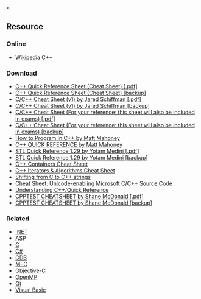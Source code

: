 &lt;

Resource
--------

### Online

-   [Wikipedia C++](http://en.wikipedia.org/wiki/C++)

### Download

-   [C++ Quick Reference Sheet (Cheat Sheet) \[.pdf\]](http://www.dreamincode.net/downloads/ref_sheets/cpp_reference_sheet.pdf)
-   [C++ Quick Reference Sheet (Cheat Sheet) \[backup\]](static/cs/cpp_reference_sheet.pdf)
-   [C/C++ Cheat Sheet (v1) by Jared Schiffman \[.pdf\]](http://itp.nyu.edu/compform/c_cheat_sheet.pdf)
-   [C/C++ Cheat Sheet (v1) by Jared Schiffman \[backup\]](static/cs/c_cheat_sheet.pdf)
-   [C/C++ Cheat Sheet (For your reference; this sheet will also be included in exams) \[.pdf\]](http://research.cs.queensu.ca/home/cisc124/2004f/C_Cheat.pdf)
-   [C/C++ Cheat Sheet (For your reference; this sheet will also be included in exams) \[backup\]](static/cs/C_Cheat.pdf)
-   [How to Program in C++ by Matt Mahoney](http://cs.fit.edu/~mmahoney/cse2050/how2cpp.html)
-   [C++ QUICK REFERENCE by Matt Mahoney](http://www.sourcepole.com/sources/programming/cpp/cppqref.html)
-   [STL Quick Reference 1.29 by Yotam Medini \[.pdf\]](http://www.digilife.be/quickreferences/QRC/STL%20Quick%20Reference%201.29.pdf)
-   [STL Quick Reference 1.29 by Yotam Medini \[backup\]](static/cs/STL%20Quick%20Reference%201.29.pdf)
-   [C++ Containers Cheat Sheet](http://linuxsoftware.co.nz/cppcontainers.html)
-   [C++ Iterators & Algorithms Cheat Sheet](http://www.linuxsoftware.co.nz/cppiterators.html)
-   [Shifting from C to C++ strings](http://www.linuxsoftware.co.nz/cppstrings.html)
-   [Cheat Sheet: Unicode-enabling Microsoft C/C++ Source Code](http://www.i18nguy.com/unicode/c-unicode.html)
-   [Understanding C++/Quick Reference](http://en.wikibooks.org/wiki/Understanding_C++/Quick_Reference)
-   [CPPTEST CHEATSHEET by Shane McDonald \[.pdf\]](http://cpptest.sourceforge.net/)
-   [CPPTEST CHEATSHEET by Shane McDonald \[backup\]](static/cs/CPPTEST.CHEATSHEET.pdf)

### Related

-   [.NET](dotnet.html ".NET Cheat Sheet")
-   [ASP](asp.html "ASP Cheat Sheet")
-   [C](c.html "C Cheat Sheet")
-   [C\#](csharp.html "C# Cheat Sheet")
-   [GDB](gdb.html "GDB Cheat Sheet")
-   [MFC](mfc.html "MFC Cheat Sheet")
-   [Objective-C](objective-c/index.html "Objective-C Cheat Sheet")
-   [OpenMP](openmp.html "OpenMP Cheat Sheet")
-   [Qt](qt.html "Qt Cheat Sheet")
-   [Visual Basic](visual-basic.html "Visual Basic Cheat Sheet")
